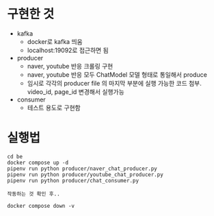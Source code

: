 # 구현한 것
- kafka
   - docker로 kafka 띄움
   - localhost:19092로 접근하면 됨
- producer
   - naver, youtube 반응 크롤링 구현
   - naver, youtube 반응 모두 ChatModel 모델 형태로 통일해서 produce
   - 임시로 각각의 producer file 의 마지막 부분에 실행 가능한 코드 첨부. video_id, page_id 변경해서 실행가능 
- consumer
   - 테스트 용도로 구현함

# 실행법
```
cd be
docker compose up -d
pipenv run python producer/naver_chat_producer.py
pipenv run python producer/youtube_chat_producer.py
pipenv run python producer/chat_consumer.py

작동하는 것 확인 후..

docker compose down -v
```

